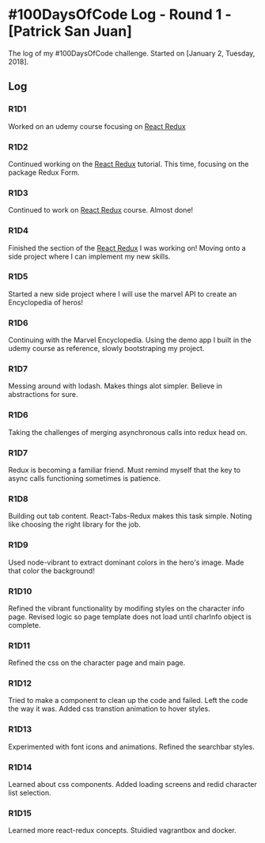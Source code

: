 # #100DaysOfCode Log - Round 1 - [Patrick San Juan]

The log of my #100DaysOfCode challenge. Started on [January 2, Tuesday, 2018].

## Log

### R1D1
Worked on an udemy course focusing on [React Redux](https://t.co/sqlA0Lh451)

### R1D2
Continued working on the [React Redux](https://t.co/sqlA0Lh451) tutorial. This time, focusing on the package Redux Form.

### R1D3
Continued to work on [React Redux](https://t.co/sqlA0Lh451) course. Almost done!

### R1D4
Finished the section of the [React Redux](https://t.co/sqlA0Lh451) I was working on! Moving onto a side project where I can implement my new skills.

### R1D5
Started a new side project where I will use the marvel API to create an Encyclopedia of heros!

### R1D6
Continuing with the Marvel Encyclopedia. Using the demo app I built in the udemy course as reference, slowly bootstraping my project.

### R1D7
Messing around with lodash. Makes things alot simpler. Believe in abstractions for sure.

### R1D6
Taking the challenges of merging asynchronous calls into redux head on.

### R1D7
Redux is becoming a familiar friend. Must remind myself that the key to async calls functioning sometimes is patience.

### R1D8
Building out tab content. React-Tabs-Redux makes this task simple. Noting like choosing the right library for the job.

### R1D9
Used node-vibrant to extract dominant colors in the hero's image. Made that color the background!

### R1D10
Refined the vibrant functionality by modifing styles on the character info page. Revised logic so page template does not load until charInfo object is complete.

### R1D11
Refined the css on the character page and main page.

### R1D12
Tried to make a component to clean up the code and failed. Left the code the way it was. Added css transtion animation to hover styles.

### R1D13
Experimented with font icons and animations. Refined the searchbar styles.

### R1D14
Learned about css components. Added loading screens and redid character list selection.

### R1D15
Learned more react-redux concepts. Stuidied vagrantbox and docker.
